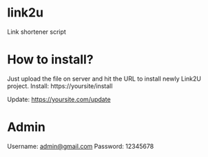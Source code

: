 # link2u
Link shortener script

# How to install?
Just upload the file on server and hit the URL to install newly Link2U project.
Install: https://yoursite/install

Update: https://yoursite.com/update

# Admin
Username: admin@gmail.com
Password: 12345678
